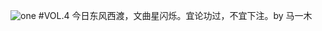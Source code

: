 ![one](http://image.wufazhuce.com/FkxN25UHTgR-dynBAyfJ9oyORorU)
#VOL.4
今日东风西渡，文曲星闪烁。宜论功过，不宜下注。by 马一木